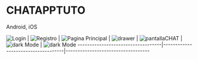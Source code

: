 # CHATAPPTUTO
Android, iOS
<br/>


![Login](docs/img1.png) | ![Registro](docs/img3.png) | ![Pagina Principal](docs/img3.png ) | ![drawer](docs/img4.png) | ![pantallaCHAT](docs/img5.png ) | ![dark Mode](docs/img6.png) | ![dark Mode](docs/img6.png)
-----------------------------------|------------------------------------|-----------------------------------
<br/>